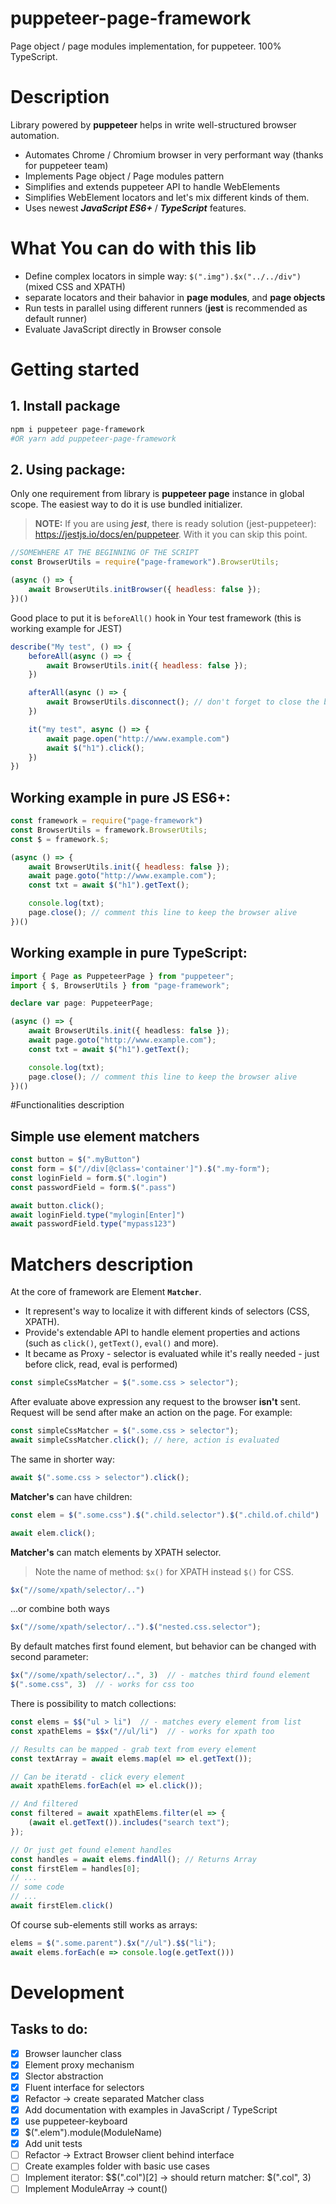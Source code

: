 # puppeteer-page-framework
Page object / page modules implementation, for puppeteer. 100% TypeScript.

# Description
Library powered by **puppeteer** helps in write well-structured browser automation. 
- Automates Chrome / Chromium browser in very performant way (thanks for puppeteer team)
- Implements Page object / Page modules pattern
- Simplifies and extends puppeteer API to handle WebElements
- Simplifies WebElement locators and let's mix different kinds of them.
- Uses newest ***JavaScript ES6+*** / ***TypeScript*** features.

# What You can do with this lib
- Define complex locators in simple way: ```$(".img").$x("../../div")``` (mixed CSS and XPATH)
- separate locators and their bahavior in **page modules**, and **page objects**
- Run tests in parallel using different runners (**jest** is recommended as default runner)
- Evaluate JavaScript directly in Browser console


# Getting started
## 1. Install package
```bash
npm i puppeteer page-framework
#OR yarn add puppeteer-page-framework
```

## 2. Using package:
Only one requirement from library is **puppeteer page** instance in global scope.
The easiest way to do it is use bundled initializer.

> **NOTE:** If you are using ***jest***, there is ready solution (jest-puppeteer): https://jestjs.io/docs/en/puppeteer.
> With it you can skip this point.


```javascript
//SOMEWHERE AT THE BEGINNING OF THE SCRIPT
const BrowserUtils = require("page-framework").BrowserUtils;

(async () => {
    await BrowserUtils.initBrowser({ headless: false });
})()
```

Good place to put it is ```beforeAll()``` hook in Your test framework (this is working example for JEST)
```javascript
describe("My test", () => {
    beforeAll(async () => {
        await BrowserUtils.init({ headless: false });
    })

    afterAll(async () => {
        await BrowserUtils.disconnect(); // don't forget to close the browser.
    })

    it("my test", async () => {
        await page.open("http://www.example.com")
        await $("h1").click();
    })
})
```

## Working example in pure JS ES6+:
```javascript
const framework = require("page-framework")
const BrowserUtils = framework.BrowserUtils;
const $ = framework.$;

(async () => {
    await BrowserUtils.init({ headless: false });
    await page.goto("http://www.example.com");
    const txt = await $("h1").getText();

    console.log(txt);
    page.close(); // comment this line to keep the browser alive
})()
```

## Working example in pure TypeScript: 
```typescript
import { Page as PuppeteerPage } from "puppeteer";
import { $, BrowserUtils } from "page-framework";

declare var page: PuppeteerPage;

(async () => {
    await BrowserUtils.init({ headless: false });
    await page.goto("http://www.example.com");
    const txt = await $("h1").getText();

    console.log(txt);
    page.close(); // comment this line to keep the browser alive
})()
```


#Functionalities description
## Simple use element matchers
```javascript
const button = $(".myButton")
const form = $("//div[@class='container']").$(".my-form");
const loginField = form.$(".login")
const passwordField = form.$(".pass")

await button.click();
await loginField.type("mylogin[Enter]")
await passwordField.type("mypass123")
```


# Matchers description
At the core of framework are Element **```Matcher```**.
- It represent's way to localize it with different kinds of selectors (CSS, XPATH).
- Provide's extendable API to handle element properties and actions (such as ```click()```, ```getText()```, ```eval()``` and more).
- It became as Proxy - selector is evaluated while it's really needed - just before click, read, eval is performed)

```javascript
const simpleCssMatcher = $(".some.css > selector");
```
After evaluate above expression any request to the browser **isn't** sent. Request will be send after make an action on the page. For example: 
```javascript
const simpleCssMatcher = $(".some.css > selector");
await simpleCssMatcher.click(); // here, action is evaluated
```

The same in shorter way: 
```javascript
await $(".some.css > selector").click();
```

**Matcher's** can have children: 
```javascript
const elem = $(".some.css").$(".child.selector").$(".child.of.child")

await elem.click();
``` 

**Matcher's** can match elements by XPATH selector. 
> Note the name of method: ```$x()``` for XPATH instead ```$()``` for CSS.
```javascript
$x("//some/xpath/selector/..")
```

...or combine both ways
```javascript
$x("//some/xpath/selector/..").$("nested.css.selector");
``` 

By default matches first found element, but behavior can be changed with second parameter: 
```javascript
$x("//some/xpath/selector/..", 3)  // - matches third found element
$(".some.css", 3)  // - works for css too
```


There is possibility to match collections: 
```javascript
const elems = $$("ul > li")  // - matches every element from list
const xpathElems = $$x("//ul/li")  // - works for xpath too

// Results can be mapped - grab text from every element
const textArray = await elems.map(el => el.getText());

// Can be iteratd - click every element
await xpathElems.forEach(el => el.click());

// And filtered
const filtered = await xpathElems.filter(el => {
    (await el.getText()).includes("search text");
});

// Or just get found element handles
const handles = await elems.findAll(); // Returns Array
const firstElem = handles[0];
// ...
// some code
// ...
await firstElem.click()
```

Of course sub-elements still works as arrays: 
```javascript 
elems = $(".some.parent").$x("//ul").$$("li");
await elems.forEach(e => console.log(e.getText())) 
```


# Development
## Tasks to do: 
- [x] Browser launcher class
- [x] Element proxy mechanism
- [x] Slector abstraction
- [x] Fluent interface for selectors
- [x] Refactor -> create separated Matcher class
- [x] Add documentation with examples in JavaScript / TypeScript
- [x] use puppeteer-keyboard
- [x] $(".elem").module(ModuleName)
- [x] Add unit tests
- [ ] Refactor -> Extract Browser client behind interface
- [ ] Create examples folder with basic use cases
- [ ] Implement iterator: $$(".col")[2] -> should return matcher: $(".col", 3)
- [ ] Implement ModuleArray -> count()